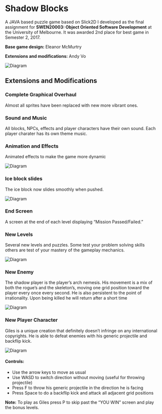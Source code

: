 # Shadow Blocks
A JAVA based puzzle game based on Slick2D I developed as the final assignment for 
**SWEN20003: Object Oriented Software Development** at the University of Melbourne.
It was awarded 2nd place for best game in Semester 2, 2017.

**Base game design:** Eleanor McMurtry

**Extensions and modifications:** Andy Vo

![Diagram](https://i.imgur.com/3WFPqnw.png)

## Extensions and Modifications

### Complete Graphical Overhaul
Almost all sprites have been replaced with new more vibrant ones.

### Sound and Music
All blocks, NPCs, effects and player characters have their own sound. Each player charater has its own theme music.

### Animation and Effects
Animated effects to make the game more dynamic

![Diagram](https://i.imgur.com/HdqE8EZ.png)

### Ice block slides
The ice block now slides smoothly when pushed.

![Diagram](https://i.imgur.com/xRRz4kk.png)

### End Screen
A screen at the end of each level displaying “Mission Passed/Failed.”

### New Levels
Several new levels and puzzles. Some test your problem solving skills others are test of your mastery of the gameplay mechanics.

![Diagram](https://i.imgur.com/5JTbkgR.png)

### New Enemy
The shadow player is the player’s arch nemesis. His movement is a mix of both the rogue’s and the skeleton’s, moving one grid position toward the player every once every second. He is also persistent to the point of irrationality. Upon being killed he will return after a short time

![Diagram](https://i.imgur.com/ewchoC2.png)

### New Player Character
Giles is a unique creation that definitely doesn’t infringe on any international copyrights. He is able to defeat enemies with his generic projectile and backflip kick.

![Diagram](https://i.imgur.com/cb6gAWv.png)

#### Controls:
- Use the arrow keys to move as usual
- Use WASD to switch direction without moving (useful for throwing projectile)
- Press F to throw his generic projectile in the direction he is facing
- Press Space to do a backflip kick and attack all adjacent grid positions

**Note:** To play as Giles press P to skip past the “YOU WIN” screen and play the bonus levels.

